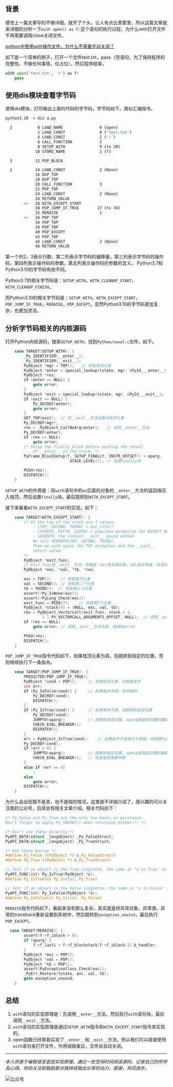 
## 背景
感觉上一篇文章写的不够详细，就开了个头，让人有点云里雾里，所以这篇文章就来详细的分析一下`with open() as f:`这个语句的执行过程，为什么with打开文件不再需要调用close关闭文件。

[python中使用with操作文件，为什么不需要手动关闭？](https://mp.weixin.qq.com/s/cyNJ0-fvGqb7wTJ9jOWbyg)

如下是一个简单的例子，打开一个文件text.txt，pass（空语句，为了保持程序的完整性，不做任何事情，仅占位），然后程序结束。

```python
with open('test.txt', 'r') as f:
    pass
```

## 使用dis模块查看字节码
使用dis模块，打印输出上面的代码的字节码，字节码如下。类似汇编指令。

```bash
python3.10 -m dis a.py

  2           0 LOAD_NAME                0 (open)
              2 LOAD_CONST               0 ('test.txt')
              4 LOAD_CONST               1 ('r')
              6 CALL_FUNCTION            2
              8 SETUP_WITH               9 (to 28)
             10 STORE_NAME               1 (f)

  3          12 POP_BLOCK

  2          14 LOAD_CONST               2 (None)
             16 DUP_TOP
             18 DUP_TOP
             20 CALL_FUNCTION            3
             22 POP_TOP
             24 LOAD_CONST               2 (None)
             26 RETURN_VALUE
        >>   28 WITH_EXCEPT_START
             30 POP_JUMP_IF_TRUE        17 (to 34)
             32 RERAISE                  1
        >>   34 POP_TOP
             36 POP_TOP
             38 POP_TOP
             40 POP_EXCEPT
             42 POP_TOP
             44 LOAD_CONST               2 (None)
             46 RETURN_VALUE
```

第一个列2，3表示行数，第二列表示字节码的偏移量，第三列表示字节码的操作码，第四列表示操作码的参数，第五列表示操作码的参数的含义。
Python3.7和Python3.10的字节码有些不同。

Python3.7的相关字节码是：`SETUP_WITH`，`WITH_CLEANUP_START`，`WITH_CLEANUP_FINISH`。

而Python3.10的相关字节码是：`SETUP_WITH`，`WITH_EXCEPT_START`，`POP_JUMP_IF_TRUE`，`RERAISE`，`POP_EXCEPT`。显然Python3.10的字节码更加复杂，也更加灵活。

## 分析字节码相关的内核源码

打开Python内核源码，搜索`SETUP_WITH`，找到`Python/ceval.c`文件，如下。

```c
    case TARGET(SETUP_WITH): {
        _Py_IDENTIFIER(__enter__);
        _Py_IDENTIFIER(__exit__);
        PyObject *mgr = TOP();   // 获取栈顶元素
        PyObject *enter = special_lookup(tstate, mgr, &PyId___enter__); // 查找__enter__方法
        PyObject *res;
        if (enter == NULL) {
            goto error;
        }
        PyObject *exit = special_lookup(tstate, mgr, &PyId___exit__);   // 查找__exit__方法
        if (exit == NULL) {
            Py_DECREF(enter);
            goto error;
        }
        SET_TOP(exit);  // 将__exit__方法设置为栈顶元素
        Py_DECREF(mgr);
        res = _PyObject_CallNoArg(enter);   // 调用__enter__方法
        Py_DECREF(enter);
        if (res == NULL)
            goto error;
        /* Setup the finally block before pushing the result
            of __enter__ on the stack. */
        PyFrame_BlockSetup(f, SETUP_FINALLY, INSTR_OFFSET() + oparg,
                            STACK_LEVEL()); // 设置finally块

        PUSH(res);
        DISPATCH();
    }
```

`SETUP_WITH`的作用是：将`with`语句中的`as`后面的对象的`__enter__`方法的返回值压入栈顶，然后设置`finally`块，最后跳转到`WITH_EXCEPT_START`。

接下来看看`WITH_EXCEPT_START`的实现，如下：
```c
    case TARGET(WITH_EXCEPT_START): {
        /* At the top of the stack are 7 values:
            - (TOP, SECOND, THIRD) = exc_info()
            - (FOURTH, FIFTH, SIXTH) = previous exception for EXCEPT_HANDLER
            - SEVENTH: the context.__exit__ bound method
            We call SEVENTH(TOP, SECOND, THIRD).
            Then we push again the TOP exception and the __exit__
            return value.
        */
        PyObject *exit_func;
        // exit_func是__exit__方法，参数是：exc是异常对象，val是异常值，tb是异常的traceback
        PyObject *exc, *val, *tb, *res;     

        exc = TOP();    // 获取栈顶元素
        val = SECOND(); // 获取第二个元素
        tb = THIRD();  // 获取第三个元素
        assert(!Py_IsNone(exc));
        assert(!PyLong_Check(exc));
        exit_func = PEEK(7);    // 获取第7个元素
        PyObject *stack[4] = {NULL, exc, val, tb};
        res = PyObject_Vectorcall(exit_func, stack + 1,
                3 | PY_VECTORCALL_ARGUMENTS_OFFSET, NULL);  // 调用__exit__方法
        if (res == NULL)
            goto error; // 调用__exit__方法失败，跳转到error

        PUSH(res);
        DISPATCH();
    }
```

`POP_JUMP_IF_TRUE`指令代码如下，如果栈顶元素为真，则跳转到指定的位置，否则继续执行下一条指令。
```c
    case TARGET(POP_JUMP_IF_TRUE): {
        PREDICTED(POP_JUMP_IF_TRUE);
        PyObject *cond = POP();     // 获取栈顶元素，也就是条件
        int err;
        if (Py_IsFalse(cond)) {     // 如果条件为假，则不跳转
            Py_DECREF(cond);
            DISPATCH();
        }
        if (Py_IsTrue(cond)) {      // 如果条件为真，则跳转到指定位置
            Py_DECREF(cond);
            JUMPTO(oparg);          // 跳转到指定位置, oparg是指定位置的偏移量
            CHECK_EVAL_BREAKER();
            DISPATCH();
        }
        err = PyObject_IsTrue(cond);    // 如果条件不是真也不是假，则调用PyObject_IsTrue方法
        Py_DECREF(cond);
        if (err > 0) {
            JUMPTO(oparg);          // 跳转到指定位置, oparg是指定位置的偏移量
            CHECK_EVAL_BREAKER();   // 检查是否需要中断
        }
        else if (err == 0)
            ;
        else
            goto error;
        DISPATCH();
    }
```

为什么会出现既不是真，也不是假的情况，这里就不详细介绍了，感兴趣的可以关注我的公众号，后续会有相关文章介绍。相关代码如下：
```c
/* Py_False and Py_True are the only two bools in existence.
Don't forget to apply Py_INCREF() when returning either!!! */

/* Don't use these directly */
PyAPI_DATA(struct _longobject) _Py_FalseStruct;
PyAPI_DATA(struct _longobject) _Py_TrueStruct;

/* Use these macros */
#define Py_False ((PyObject *) &_Py_FalseStruct)
#define Py_True ((PyObject *) &_Py_TrueStruct)

// Test if an object is the True singleton, the same as "x is True" in Python.
PyAPI_FUNC(int) Py_IsTrue(PyObject *x);
#define Py_IsTrue(x) Py_Is((x), Py_True)

// Test if an object is the False singleton, the same as "x is False" in Python.
PyAPI_FUNC(int) Py_IsFalse(PyObject *x);
#define Py_IsFalse(x) Py_Is((x), Py_False)
```


`RERAISE`指令代码如下，看起来没有那么复杂，其实就是将异常对象，异常值，异常的traceback重新设置到系统中，然后跳转到`exception_unwind`，最后执行`POP_EXCEPT`。
```c
  case TARGET(RERAISE): {
        assert(f->f_iblock > 0);
        if (oparg) {
            f->f_lasti = f->f_blockstack[f->f_iblock-1].b_handler;
        }
        PyObject *exc = POP();
        PyObject *val = POP();
        PyObject *tb = POP();
        assert(PyExceptionClass_Check(exc));
        _PyErr_Restore(tstate, exc, val, tb);
        goto exception_unwind;
    }
```

## 总结

1. `with`语句的实现原理是：先调用`__enter__`方法，然后执行`with`语句块，最后调用`__exit__`方法。
2. `with`语句的实现原理是通过`SETUP_WITH`指令和`WITH_EXCEPT_START`指令来实现的。
3. open函数已经帮我实现了`__enter__`和`__exit__`方法，所以我们可以直接使用`with`语句来打开文件，作用域结束后，文件会自动关闭。

---

<i>本人热衷于编程语言底层实现原理。通过一些空闲时间阅读源码，记录自己的所学及心得。你的关注和鼓励是对我持续输出分享的动力，感谢，共同进步。</i>

![公众号](../../../../../assets/gzh.png)